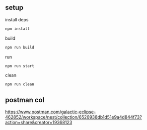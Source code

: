 ## setup

install deps

```bash
npm install
```

build

```bash
npm run build
```

run

```bash
npm run start
```

clean

```bash
npm run clean
```

## postman col

https://www.postman.com/galactic-eclipse-462852/workspace/nest/collection/6526938db1d51e9a4d844f73?action=share&creator=19368123
